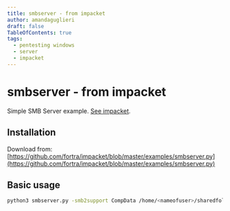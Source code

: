 ```yaml
---
title: smbserver - from impacket
author: amandaguglieri
draft: false
TableOfContents: true
tags:
  - pentesting windows 
  - server
  - impacket
---
```


# smbserver - from impacket

Simple SMB Server example. [See impacket](impacket.md).


## Installation

Download from: [https://github.com/fortra/impacket/blob/master/examples/smbserver.py](https://github.com/fortra/impacket/blob/master/examples/smbserver.py)


## Basic usage

```bash
python3 smbserver.py -smb2support CompData /home/<nameofuser>/sharedfolder/
```

